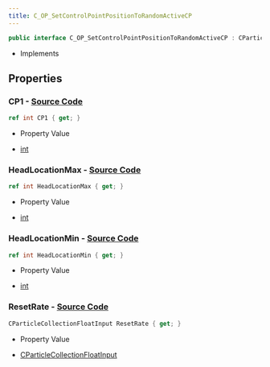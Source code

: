 ```yaml
---
title: C_OP_SetControlPointPositionToRandomActiveCP
---
```


```csharp
public interface C_OP_SetControlPointPositionToRandomActiveCP : CParticleFunctionPreEmission, CParticleFunctionOperator, CParticleFunction, ISchemaClass<CParticleFunction>, ISchemaClass<CParticleFunctionOperator>, ISchemaClass<CParticleFunctionPreEmission>, ISchemaClass<C_OP_SetControlPointPositionToRandomActiveCP>, ISchemaField, ISchemaClass, INativeHandle
```

- Implements

## Properties

### **CP1** - [Source Code](https://github.com/swiftly-solution/swiftlys2/blob/main/managed/src/SwiftlyS2.Generated/Schemas/Interfaces/C_OP_SetControlPointPositionToRandomActiveCP.cs#L16)

```csharp
ref int CP1 { get; }
```

- Property Value

- [int](https://learn.microsoft.com/dotnet/api/system.int32)

### **HeadLocationMax** - [Source Code](https://github.com/swiftly-solution/swiftlys2/blob/main/managed/src/SwiftlyS2.Generated/Schemas/Interfaces/C_OP_SetControlPointPositionToRandomActiveCP.cs#L20)

```csharp
ref int HeadLocationMax { get; }
```

- Property Value

- [int](https://learn.microsoft.com/dotnet/api/system.int32)

### **HeadLocationMin** - [Source Code](https://github.com/swiftly-solution/swiftlys2/blob/main/managed/src/SwiftlyS2.Generated/Schemas/Interfaces/C_OP_SetControlPointPositionToRandomActiveCP.cs#L18)

```csharp
ref int HeadLocationMin { get; }
```

- Property Value

- [int](https://learn.microsoft.com/dotnet/api/system.int32)

### **ResetRate** - [Source Code](https://github.com/swiftly-solution/swiftlys2/blob/main/managed/src/SwiftlyS2.Generated/Schemas/Interfaces/C_OP_SetControlPointPositionToRandomActiveCP.cs#L22)

```csharp
CParticleCollectionFloatInput ResetRate { get; }
```

- Property Value

- [CParticleCollectionFloatInput](/docs/api/shared/schemadefinitions/cparticlecollectionfloatinput)

